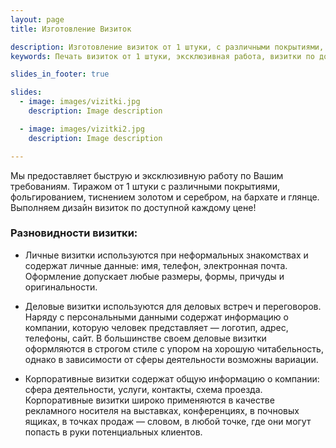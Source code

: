 ```yaml
---
layout: page
title: Изготовление Визиток

description: Изготовление визиток от 1 штуки, с различными покрытиями, фольгированием, тиснением золотом и серебром, на бархате и глянце - на любой вкус и в кротчайшие сроки.
keywords: Печать визиток от 1 штуки, эксклюзивная работа, визитки по доступной цене, визитки на дизайнерском картоне, визитки срочно, изготовление визиток.

slides_in_footer: true

slides:
  - image: images/vizitki.jpg
    description: Image description

  - image: images/vizitki2.jpg
    description: Image description

---
```

Мы предоставляет быструю и эксклюзивную работу по Вашим требованиям. Тиражом от 1 штуки с различными покрытиями, фольгированием, тиснением золотом и серебром, на бархате и глянце. Выполняем дизайн визиток по доступной каждому цене!

### Разновидности визитки:


 - Личные визитки используются при неформальных знакомствах и содержат личные данные: имя, телефон, электронная почта. Оформление допускает любые размеры, формы, причуды и оригинальности.

 - Деловые визитки используются для деловых встреч и переговоров. Наряду с персональными данными содержат информацию о компании, которую человек представляет — логотип, адрес, телефоны, сайт. В большинстве своем деловые визитки оформляются в строгом стиле с упором на хорошую читабельность, однако в зависимости от сферы деятельности возможны вариации.

 - Корпоративные визитки содержат общую информацию о компании: сфера деятельности, услуги, контакты, схема проезда. Корпоративные визитки широко применяются в качестве рекламного носителя на выставках, конференциях, в почновых ящиках, в точках продаж — словом, в любой точке, где они могут попасть в руки потенциальных клиентов.  
 
  

